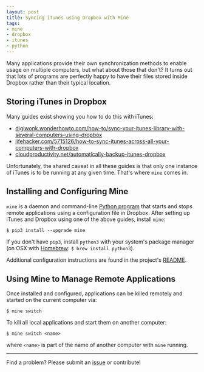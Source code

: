 ```yaml
---
layout: post
title: Syncing iTunes using Dropbox with Mine
tags:
- mine
- dropbox
- itunes
- python
---
```


Many applications provide their own synchronization methods to enable usage on multiple computers, but what about those that don't? It turns out that lots of programs are perfectly happy to have their files stored inside Dropbox rather than their typical location.

## Storing iTunes in Dropbox

Many guides exist showing you how to do this with iTunes:

* [digiwonk.wonderhowto.com/how-to/sync-your-itunes-library-with-several-computers-using-dropbox](http://digiwonk.wonderhowto.com/how-to/sync-your-itunes-library-with-several-computers-using-dropbox-0155955)
* [lifehacker.com/5715126/how-to-sync-itunes-across-all-your-computers-with-dropbox](http://lifehacker.com/5715126/how-to-sync-itunes-across-all-your-computers-with-dropbox)
* [cloudproductivity.net/automatically-backup-itunes-dropbox](http://www.cloudproductivity.net/automatically-backup-itunes-dropbox)

Unfortunately, the shared caveat in all these guides is that only one instance of iTunes is to be running at any given time. That's where `mine` comes in.

## Installing and Configuring Mine

`mine` is a daemon and command-line [Python program](https://github.com/jacebrowning/mine) that starts and stops remote applications using a configuration file in Dropbox. After setting up iTunes and Dropbox using one of the above guides, install `mine`:

```
$ pip3 install --upgrade mine
```

If you don't have `pip3`, install `python3` with your system's package manager (on OSX with [Homebrew](http://brew.sh/): `$ brew install python3`).

Additional configuration instructions are found in the project's [README](https://github.com/jacebrowning/mine#setup).

## Using Mine to Manage Remote Applications

Once installed and configured, applications can be killed remotely and started on the current computer via:

```
$ mine switch
```

To kill all local applications and start them on another computer:

```
$ mine switch <name>
```

where `<name>` is part of the name of another computer with `mine` running.

-----

Find a problem? Please submit an [issue](https://github.com/jacebrowning/mine/issues) or contribute!



